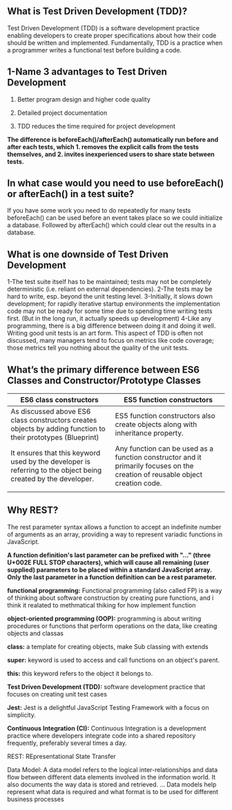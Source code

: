 ## What is Test Driven Development (TDD)?

Test Driven Development (TDD) is a software development practice enabling developers to create proper specifications about how their code should be written and implemented. Fundamentally, TDD is a practice when a programmer writes a functional test before building a code.

## 1-Name 3 advantages to Test Driven Development

1. Better program design and higher code quality

2. Detailed project documentation

3. TDD reduces the time required for project development

**The difference is beforeEach()/afterEach() automatically run before and after each tests, which 1. removes the explicit calls from the tests themselves, and 2. invites inexperienced users to share state between tests.**

## In what case would you need to use beforeEach() or afterEach() in a test suite?

If you have some work you need to do repeatedly for many tests
beforeEach() can be used before an event takes place so we could initialize a database.
Followed by afterEach() which could clear out the results in a database.

## What is one downside of Test Driven Development

1-The test suite itself has to be maintained; tests may not be completely deterministic (i.e. reliant on external dependencies).
2-The tests may be hard to write, esp. beyond the unit testing level.
3-Initially, it slows down development; for rapidly iterative startup environments the implementation code may not be ready for some time due to spending time writing tests first. (But in the long run, it actually speeds up development)
4-Like any programming, there is a big difference between doing it and doing it well. Writing good unit tests is an art form. This aspect of TDD is often not discussed, many managers tend to focus on metrics like code coverage; those metrics tell you nothing about the quality of the unit tests.

## What’s the primary difference between ES6 Classes and Constructor/Prototype Classes

| ES6 class constructors                                                                                        | ES5 function constructors                                                                                                     |
| ------------------------------------------------------------------------------------------------------------- | ----------------------------------------------------------------------------------------------------------------------------- |
| As discussed above ES6 class constructors creates objects by adding function to their prototypes (Blueprint)  | ES5 function constructors also create objects along with inheritance property.                                                |
| It ensures that this keyword used by the developer is referring to the object being created by the developer. | Any function can be used as a function constructor and it primarily focuses on the creation of reusable object creation code. |
|                                                                                                               |

## Why REST?

The rest parameter syntax allows a function to accept an indefinite number of arguments as an array, providing a way to represent variadic functions in JavaScript.

**A function definition's last parameter can be prefixed with "..." (three U+002E FULL STOP characters), which will cause all remaining (user supplied) parameters to be placed within a standard JavaScript array. Only the last parameter in a function definition can be a rest parameter.**

**functional programming:**
Functional programming (also called FP) is a way of thinking about software construction by creating pure functions, and i think it realated to methmatical thiking for how implement function

**object-oriented programming (OOP):**
programming is about writing procedures or functions that perform operations on the data, like creating objects and classas

**class:**
a template for creating objects, make Sub classing with extends

**super:**
keyword is used to access and call functions on an object's parent.

**this:**
this keyword refers to the object it belongs to.

**Test Driven Development (TDD):**
software development practice that focuses on creating unit test cases

**Jest:**
Jest is a delightful JavaScript Testing Framework with a focus on simplicity.

**Continuous Integration (CI):**
Continuous Integration is a development practice where developers integrate code into a shared repository frequently, preferably several times a day.

REST:
REpresentational State Transfer

Data Model:
A data model refers to the logical inter-relationships and data flow between different data elements involved in the information world. It also documents the way data is stored and retrieved. ... Data models help represent what data is required and what format is to be used for different business processes

